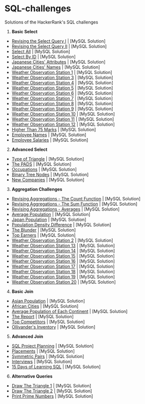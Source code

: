 # SQL-challenges
Solutions of the HackerRank's SQL challenges

1. **Basic Select** 
  - [Revising the Select Query I](https://www.hackerrank.com/challenges/revising-the-select-query/problem) | [MySQL Solution]
  - [Revising the Select Query II](https://www.hackerrank.com/challenges/revising-the-select-query-2/problem) | [MySQL Solution]
  - [Select All](https://www.hackerrank.com/challenges/select-all-sql/problem) | [MySQL Solution]
  - [Select By ID](https://www.hackerrank.com/challenges/select-by-id/problem) | [MySQL Solution]
  - [Japanese Cities' Attributes](https://www.hackerrank.com/challenges/japanese-cities-attributes/problem) | [MySQL Solution]
  - [Japanese Cities' Names](https://www.hackerrank.com/challenges/japanese-cities-name/problem) | [MySQL Solution]
  - [Weather Observation Station 1](https://www.hackerrank.com/challenges/weather-observation-station-1/problem) | [MySQL Solution]
  - [Weather Observation Station 3](https://www.hackerrank.com/challenges/weather-observation-station-3/problem) | [MySQL Solution]
  - [Weather Observation Station 4](https://www.hackerrank.com/challenges/weather-observation-station-4/problem) | [MySQL Solution]
  - [Weather Observation Station 5](https://www.hackerrank.com/challenges/weather-observation-station-5/problem) | [MySQL Solution]
  - [Weather Observation Station 6](https://www.hackerrank.com/challenges/weather-observation-station-6/problem) | [MySQL Solution]
  - [Weather Observation Station 7](https://www.hackerrank.com/challenges/weather-observation-station-7/problem) | [MySQL Solution]
  - [Weather Observation Station 8](https://www.hackerrank.com/challenges/weather-observation-station-8/problem) | [MySQL Solution]
  - [Weather Observation Station 9](https://www.hackerrank.com/challenges/weather-observation-station-9/problem) | [MySQL Solution]
  - [Weather Observation Station 10](https://www.hackerrank.com/challenges/weather-observation-station-10/problem) | [MySQL Solution]
  - [Weather Observation Station 11](https://www.hackerrank.com/challenges/weather-observation-station-11/problem) | [MySQL Solution]
  - [Weather Observation Station 12](https://www.hackerrank.com/challenges/weather-observation-station-12/problem) | [MySQL Solution]
  - [Higher Than 75 Marks](https://www.hackerrank.com/challenges/more-than-75-marks/problem) | [MySQL Solution]
  - [Employee Names](https://www.hackerrank.com/challenges/name-of-employees/problem) | [MySQL Solution]
  - [Employee Salaries](https://www.hackerrank.com/challenges/salary-of-employees/problem) | [MySQL Solution]
  
2. **Advanced Select**
  - [Type of Triangle](https://www.hackerrank.com/challenges/what-type-of-triangle/problem) | [MySQL Solution]
  - [The PADS](https://www.hackerrank.com/challenges/the-pads/problem) | [MySQL Solution]
  - [Occupations](https://www.hackerrank.com/challenges/occupations/problem) | [MySQL Solution]
  - [Binary Tree Nodes](https://www.hackerrank.com/challenges/binary-search-tree-1/problem) | [MySQL Solution]
  - [New Companies](https://www.hackerrank.com/challenges/the-company/problem) | [MySQL Solution]
  
3. **Aggregation Challenges**
  - [Revising Aggregations - The Count Function](https://www.hackerrank.com/challenges/revising-aggregations-the-count-function/problem) | [MySQL Solution]
  - [Revising Aggregations - The Sum Function](https://www.hackerrank.com/challenges/revising-aggregations-sum/problem) | [MySQL Solution]
  - [Revising Aggregations - Averages](https://www.hackerrank.com/challenges/revising-aggregations-the-average-function/problem) | [MySQL Solution]
  - [Average Population](https://www.hackerrank.com/challenges/average-population/problem) | [MySQL Solution]
  - [Japan Population](https://www.hackerrank.com/challenges/japan-population/problem) | [MySQL Solution]
  - [Population Density Difference](https://www.hackerrank.com/challenges/population-density-difference/problem) | [MySQL Solution]
  - [The Blunder](https://www.hackerrank.com/challenges/the-blunder/problem) | [MySQL Solution]
  - [Top Earners](https://www.hackerrank.com/challenges/earnings-of-employees/problem) | [MySQL Solution]
  - [Weather Observation Station 2](https://www.hackerrank.com/challenges/weather-observation-station-2/problem) | [MySQL Solution]
  - [Weather Observation Station 13](https://www.hackerrank.com/challenges/weather-observation-station-13/problem) | [MySQL Solution]
  - [Weather Observation Station 14](https://www.hackerrank.com/challenges/weather-observation-station-14/problem) | [MySQL Solution]
  - [Weather Observation Station 15](https://www.hackerrank.com/challenges/weather-observation-station-15/problem) | [MySQL Solution]
  - [Weather Observation Station 16](https://www.hackerrank.com/challenges/weather-observation-station-16/problem) | [MySQL Solution]
  - [Weather Observation Station 17](https://www.hackerrank.com/challenges/weather-observation-station-17/problem) | [MySQL Solution]
  - [Weather Observation Station 18](https://www.hackerrank.com/challenges/weather-observation-station-18/problem) | [MySQL Solution]
  - [Weather Observation Station 19](https://www.hackerrank.com/challenges/weather-observation-station-19/problem) | [MySQL Solution]
  - [Weather Observation Station 20](https://www.hackerrank.com/challenges/weather-observation-station-20/problem) | [MySQL Solution]
  
4. **Basic Join**
  - [Asian Population](https://www.hackerrank.com/challenges/asian-population/problem) | [MySQL Solution]
  - [African Cities](https://www.hackerrank.com/challenges/african-cities/problem) | [MySQL Solution]
  - [Average Population of Each Continent](https://www.hackerrank.com/challenges/average-population-of-each-continent/problem) | [MySQL Solution]
  - [The Report](https://www.hackerrank.com/challenges/the-report/submissions/code/94188063) | [MySQL Solution]
  - [Top Competitors](https://www.hackerrank.com/challenges/full-score/problem) | [MySQL Solution]
  - [Ollivander's Inventory](https://www.hackerrank.com/challenges/harry-potter-and-wands/problem) | [MySQL Solution]
  
5. **Advanced Join**
  - [SQL Project Planning](https://www.hackerrank.com/challenges/sql-projects) | [MySQL Solution]
  - [Placements](https://www.hackerrank.com/challenges/placements) | [MySQL Solution]
  - [Symmetric Pairs](https://www.hackerrank.com/challenges/symmetric-pairs) | [MySQL Solution]
  - [Interviews](https://www.hackerrank.com/challenges/interviews) | [MySQL Solution]
  - [15 Days of Learning SQL](https://www.hackerrank.com/challenges/15-days-of-learning-sql) | [MySQL Solution]
  
6. **Alternative Queries**
  - [Draw The Triangle 1](https://www.hackerrank.com/challenges/draw-the-triangle-1) | [MySQL Solution]
  - [Draw The Triangle 2](https://www.hackerrank.com/challenges/draw-the-triangle-2) | [MySQL Solution]
  - [Print Prime Numbers](https://www.hackerrank.com/challenges/print-prime-numbers) | [MySQL Solution]
